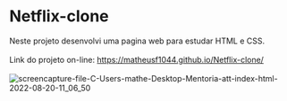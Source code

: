 # Netflix-clone
Neste projeto desenvolvi uma pagina web para estudar HTML e CSS. <br><br>
Link do projeto on-line: https://matheusf1044.github.io/Netflix-clone/ <br><br>
![screencapture-file-C-Users-mathe-Desktop-Mentoria-att-index-html-2022-08-20-11_06_50](https://user-images.githubusercontent.com/80286099/185753402-c584a45d-f80b-4e57-87b7-127751bdcf81.png)
